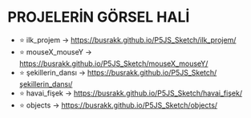 # PROJELERİN GÖRSEL HALİ #

- ⭐ ilk_projem         ->     https://busrakk.github.io/P5JS_Sketch/ilk_projem/       
- ⭐ mouseX_mouseY      ->     https://busrakk.github.io/P5JS_Sketch/mouseX_mouseY/          
- ⭐ şekillerin_dansı   ->     https://busrakk.github.io/P5JS_Sketch/şekillerin_dansı/
- ⭐ havai_fişek        ->     https://busrakk.github.io/P5JS_Sketch/havai_fişek/
- ⭐ objects            ->     https://busrakk.github.io/P5JS_Sketch/objects/
